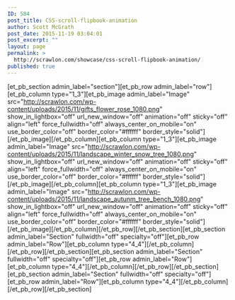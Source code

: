 ```yaml
---
ID: 584
post_title: CSS-scroll-flipbook-animation
author: Scott McGrath
post_date: 2015-11-19 03:04:01
post_excerpt: ""
layout: page
permalink: >
  http://scrawlon.com/showcase/css-scroll-flipbook-animation/
published: true
---
```

[et_pb_section admin_label="section"][et_pb_row admin_label="row"][et_pb_column type="1_3"][et_pb_image admin_label="Image" src="http://scrawlon.com/wp-content/uploads/2015/11/gifts_flower_rose_1080.png" show_in_lightbox="off" url_new_window="off" animation="off" sticky="off" align="left" force_fullwidth="off" always_center_on_mobile="on" use_border_color="off" border_color="#ffffff" border_style="solid"] [/et_pb_image][/et_pb_column][et_pb_column type="1_3"][et_pb_image admin_label="Image" src="http://scrawlon.com/wp-content/uploads/2015/11/landscape_winter_snow_tree_1080.png" show_in_lightbox="off" url_new_window="off" animation="off" sticky="off" align="left" force_fullwidth="off" always_center_on_mobile="on" use_border_color="off" border_color="#ffffff" border_style="solid"] [/et_pb_image][/et_pb_column][et_pb_column type="1_3"][et_pb_image admin_label="Image" src="http://scrawlon.com/wp-content/uploads/2015/11/landscape_autunm_tree_bench_1080.png" show_in_lightbox="off" url_new_window="off" animation="off" sticky="off" align="left" force_fullwidth="off" always_center_on_mobile="on" use_border_color="off" border_color="#ffffff" border_style="solid"] [/et_pb_image][/et_pb_column][/et_pb_row][/et_pb_section][et_pb_section admin_label="Section" fullwidth="off" specialty="off"][et_pb_row admin_label="Row"][et_pb_column type="4_4"][/et_pb_column][/et_pb_row][/et_pb_section][et_pb_section admin_label="Section" fullwidth="off" specialty="off"][et_pb_row admin_label="Row"][et_pb_column type="4_4"][/et_pb_column][/et_pb_row][/et_pb_section][et_pb_section admin_label="Section" fullwidth="off" specialty="off"][et_pb_row admin_label="Row"][et_pb_column type="4_4"][/et_pb_column][/et_pb_row][/et_pb_section]